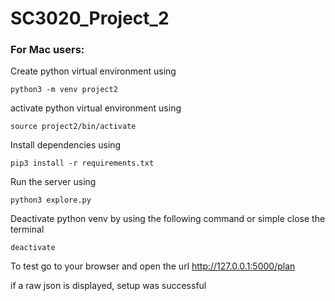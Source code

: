 # SC3020_Project_2

### For Mac users:
Create python virtual environment using
````
python3 -m venv project2 
````

activate python virtual environment using
````
source project2/bin/activate
````

Install dependencies using
````
pip3 install -r requirements.txt
````

Run the server using 
````
python3 explore.py
````

Deactivate python venv by using the following command or simple close the terminal
````
deactivate
````


To test go to your browser and open the url
http://127.0.0.1:5000/plan

if a raw json is displayed, setup was successful
